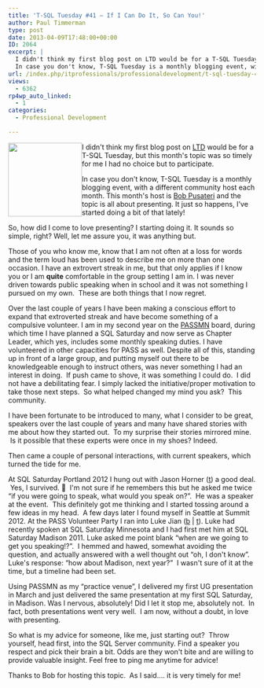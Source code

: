 ```yaml
---
title: 'T-SQL Tuesday #41 – If I Can Do It, So Can You!'
author: Paul Timmerman
type: post
date: 2013-04-09T17:48:00+00:00
ID: 2064
excerpt: |
  I didn't think my first blog post on LTD would be for a T-SQL Tuesday, but this month's topic was so timely for me I had no choice but to participate.
  In case you don't know, T-SQL Tuesday is a monthly blogging event, with a different community host ea&hellip;
url: /index.php/itprofessionals/professionaldevelopment/t-sql-tuesday-41-if/
views:
  - 6362
rp4wp_auto_linked:
  - 1
categories:
  - Professional Development

---
```

<div class="image_block">
  <a href="http://www.bobpusateri.com/archive/2013/04/invitation-to-t-sql-tuesday-41-presenting-and-loving-it/" target="_blank"><img style="float: left;" src="/wp-content/uploads/users/mndba/TSQL2sDay150x150.jpg?mtime=1365522663" alt="" width="150" height="150" /></a>
</div>

I didn't think my first blog post on [LTD][1] would be for a T-SQL Tuesday, but this month's topic was so timely for me I had no choice but to participate.

In case you don't know, T-SQL Tuesday is a monthly blogging event, with a different community host each month. This month's host is [Bob Pusateri][2] and the topic is all about presenting. It just so happens, I've started doing a bit of that lately!

So, how did I come to love presenting? I starting doing it. It sounds so simple, right? Well, let me assure you, it was anything but.

Those of you who know me, know that I am not often at a loss for words and the term loud has been used to describe me on more than one occasion. I have an extrovert streak in me, but that only applies if I know you or I am **quite** comfortable in the group setting I am in. I was never driven towards public speaking when in school and it was not something I pursued on my own.  These are both things that I now regret.

Over the last couple of years I have been making a conscious effort to expand that extroverted streak and have become something of a compulsive volunteer. I am in my second year on the [PASSMN][3] board, during which time I have planned a SQL Saturday and now serve as Chapter Leader, which yes, includes some monthly speaking duties. I have volunteered in other capacities for PASS as well. Despite all of this, standing up in front of a large group, and putting myself out there to be knowledgeable enough to instruct others, was never something I had an interest in doing.  If push came to shove, it was something I could do.  I did not have a debilitating fear. I simply lacked the initiative/proper motivation to take those next steps.  So what helped changed my mind you ask?  This community.

I have been fortunate to be introduced to many, what I consider to be great, speakers over the last couple of years and many have shared stories with me about how they started out.  To my surprise their stories mirrored mine.  Is it possible that these experts were once in my shoes? Indeed.

Then came a couple of personal interactions, with current speakers, which turned the tide for me.

At SQL Saturday Portland 2012 I hung out with Jason Horner ([t][4]) a good deal.  Yes, I survived. 🙂  I'm not sure if he remembers this but he asked me twice “if you were going to speak, what would you speak on?”.  He was a speaker at the event.  This definitely got me thinking and I started tossing around a few ideas in my head.  A few days later I found myself in Seattle at Summit 2012. At the PASS Volunteer Party I ran into Luke Jian ([b][5] | [t][6]). Luke had recently spoken at SQL Saturday Minnesota and I had first met him at SQL Saturday Madison 2011. Luke asked me point blank “when are we going to get you speaking!?”.  I hemmed and hawed, somewhat avoiding the question, and actually answered with a well thought out “oh, I don't know”. Luke's response: “how about Madison, next year?”  I wasn't sure of it at the time, but a timeline had been set.

Using PASSMN as my “practice venue”, I delivered my first UG presentation in March and just delivered the same presentation at my first SQL Saturday, in Madison. Was I nervous, absolutely! Did I let it stop me, absolutely not.  In fact, both presentations went very well.  I am now, without a doubt, in love with presenting.

So what is my advice for someone, like me, just starting out?  Throw yourself, head first, into the SQL Server community. Find a speaker you respect and pick their brain a bit. Odds are they won't bite and are willing to provide valuable insight. Feel free to ping me anytime for advice!

Thanks to Bob for hosting this topic.  As I said.... it is very timely for me!

 [1]: http://ltd.local/
 [2]: http://www.bobpusateri.com/archive/2013/04/t-sql-tuesday-41-how-i-came-to-love-presenting/
 [3]: http://passmn.org/
 [4]: http://twitter.com/jasonhorner
 [5]: http://blog.sqlpositive.com/
 [6]: http://twitter.com/sensware